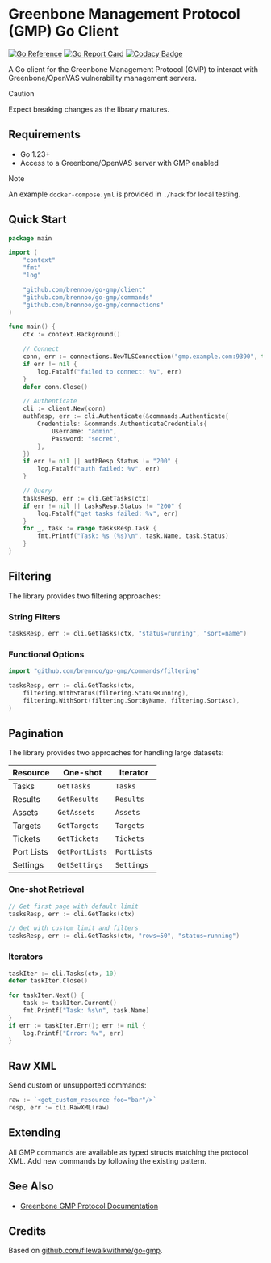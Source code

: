 # Greenbone Management Protocol (GMP) Go Client

[![Go Reference](https://pkg.go.dev/badge/github.com/brennoo/go-gmp.svg)](https://pkg.go.dev/github.com/brennoo/go-gmp)
[![Go Report Card](https://goreportcard.com/badge/github.com/brennoo/go-gmp)](https://goreportcard.com/report/github.com/brennoo/go-gmp)
[![Codacy Badge](https://app.codacy.com/project/badge/Coverage/594fb36107f64d72b7bc1680fdac964a)](https://app.codacy.com/gh/brennoo/go-gmp/dashboard?utm_source=gh&utm_medium=referral&utm_content=&utm_campaign=Badge_coverage)

A Go client for the Greenbone Management Protocol (GMP) to interact with Greenbone/OpenVAS vulnerability management servers.

> [!CAUTION]
> Expect breaking changes as the library matures.

## Requirements

- Go 1.23+
- Access to a Greenbone/OpenVAS server with GMP enabled

> [!NOTE]
> An example `docker-compose.yml` is provided in `./hack` for local testing.

## Quick Start

```go
package main

import (
	"context"
	"fmt"
	"log"

	"github.com/brennoo/go-gmp/client"
	"github.com/brennoo/go-gmp/commands"
	"github.com/brennoo/go-gmp/connections"
)

func main() {
	ctx := context.Background()

	// Connect
	conn, err := connections.NewTLSConnection("gmp.example.com:9390", true)
	if err != nil {
		log.Fatalf("failed to connect: %v", err)
	}
	defer conn.Close()

	// Authenticate
	cli := client.New(conn)
	authResp, err := cli.Authenticate(&commands.Authenticate{
		Credentials: &commands.AuthenticateCredentials{
			Username: "admin",
			Password: "secret",
		},
	})
	if err != nil || authResp.Status != "200" {
		log.Fatalf("auth failed: %v", err)
	}

	// Query
	tasksResp, err := cli.GetTasks(ctx)
	if err != nil || tasksResp.Status != "200" {
		log.Fatalf("get tasks failed: %v", err)
	}
	for _, task := range tasksResp.Task {
		fmt.Printf("Task: %s (%s)\n", task.Name, task.Status)
	}
}
```
## Filtering

The library provides two filtering approaches:

### String Filters

```go
tasksResp, err := cli.GetTasks(ctx, "status=running", "sort=name")
```

### Functional Options

```go
import "github.com/brennoo/go-gmp/commands/filtering"

tasksResp, err := cli.GetTasks(ctx,
	filtering.WithStatus(filtering.StatusRunning),
	filtering.WithSort(filtering.SortByName, filtering.SortAsc),
)
```

## Pagination

The library provides two approaches for handling large datasets:

| Resource | One-shot | Iterator |
|---------|----------|----------|
| Tasks | `GetTasks` | `Tasks` |
| Results | `GetResults` | `Results` |
| Assets | `GetAssets` | `Assets` |
| Targets | `GetTargets` | `Targets` |
| Tickets | `GetTickets` | `Tickets` |
| Port Lists | `GetPortLists` | `PortLists` |
| Settings | `GetSettings` | `Settings` |

### One-shot Retrieval

```go
// Get first page with default limit
tasksResp, err := cli.GetTasks(ctx)

// Get with custom limit and filters
tasksResp, err := cli.GetTasks(ctx, "rows=50", "status=running")
```

### Iterators

```go
taskIter := cli.Tasks(ctx, 10)
defer taskIter.Close()

for taskIter.Next() {
	task := taskIter.Current()
	fmt.Printf("Task: %s\n", task.Name)
}
if err := taskIter.Err(); err != nil {
	log.Printf("Error: %v", err)
}
```

## Raw XML

Send custom or unsupported commands:

```go
raw := `<get_custom_resource foo="bar"/>`
resp, err := cli.RawXML(raw)
```

## Extending

All GMP commands are available as typed structs matching the protocol XML. Add new commands by following the existing pattern.

## See Also

- [Greenbone GMP Protocol Documentation](https://docs.greenbone.net/API/GMP/gmp-22.6.html)

## Credits

Based on [github.com/filewalkwithme/go-gmp](https://github.com/filewalkwithme/go-gmp).

